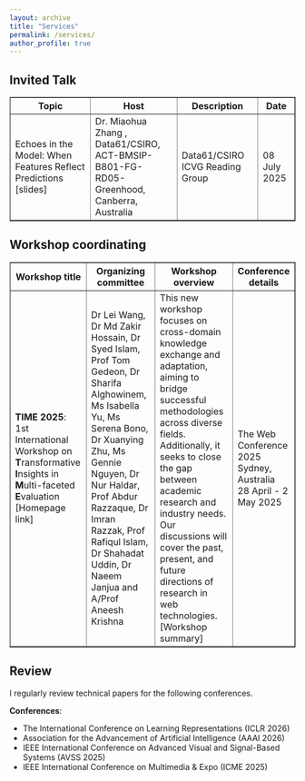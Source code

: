```yaml
---
layout: archive
title: "Services"
permalink: /services/
author_profile: true
---
```


<style>
a:link {
  text-decoration: none;
}

a:visited {
  text-decoration: none;
}

a:hover {
  text-decoration: underline;
}

a:active {
  text-decoration: underline;
}
</style>

<h2>Invited Talk</h2>

<!-- <font size="5"> -->
<table style="width:100%" border="1px solid black;">
  <tr>
    <th>Topic</th>
    <th>Host</th>
    <th>Description</th>
    <th>Date</th>
  </tr>
  <tr>
    <td>Echoes in the Model: When Features Reflect Predictions<a href="xxx"> [slides]</a></td>
    <td><a href="https://people.csiro.au/Z/M/miaohua-zhang">Dr. Miaohua Zhang </a>, <br> Data61/CSIRO, <br> ACT-BMSIP-B801-FG-RD05-Greenhood, <br> Canberra, Australia</td>
    <td>Data61/CSIRO ICVG Reading Group</td>
    <td>08 July 2025</td>
  </tr>
</table>


<h2>Workshop coordinating</h2>

<table style="width:100%" border="1px solid black;">
  <tr>
    <th>Workshop title</th>
    <th>Organizing committee</th>
    <th>Workshop overview</th>
    <th>Conference details</th>
  </tr>
  <tr>
    <td><strong>TIME 2025</strong>: 1st International Workshop on <strong>T</strong>ransformative <strong>I</strong>nsights in <strong>M</strong>ulti-faceted <strong>E</strong>valuation<br><a href="https://time.griffith.edu.au/workshop/time2025/">[Homepage link]</a></td>
    <td>Dr Lei Wang, Dr Md Zakir Hossain, Dr Syed Islam, Prof Tom Gedeon, Dr Sharifa Alghowinem, Ms Isabella Yu, Ms Serena Bono, Dr Xuanying Zhu, Ms Gennie Nguyen, Dr Nur Haldar, Prof Abdur Razzaque, Dr Imran Razzak, Prof Rafiqul Islam, Dr Shahadat Uddin, Dr Naeem Janjua and A/Prof Aneesh Krishna</td>
    <td>This new workshop focuses on cross-domain knowledge exchange and adaptation, aiming to bridge successful methodologies across diverse fields. Additionally, it seeks to close the gap between academic research and industry needs. Our discussions will cover the past, present, and future directions of research in web technologies. <a href="https://leiwangr.github.io/files/time2025.pdf">[Workshop summary]</a> </td>
    <td>The Web Conference 2025<br>
Sydney, Australia<br>
28 April - 2 May 2025</td>
  </tr>
</table>


<!-- Paper Reviewing====== -->

<h2>Review</h2>
I regularly review technical papers for the following conferences. 

**Conferences**:
* The International Conference on Learning Representations (ICLR 2026)
* Association for the Advancement of Artificial Intelligence (AAAI 2026)
* IEEE International Conference on Advanced Visual and Signal-Based Systems (AVSS 2025)
* IEEE International Conference on Multimedia & Expo (ICME 2025)
